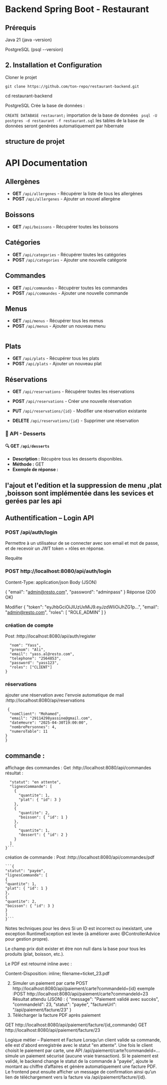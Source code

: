 # Backend Spring Boot - Restaurant

## Prérequis

Java 21 (java -version)

PostgreSQL (psql --version)


## 2. Installation et Configuration
Cloner le projet

```git clone https://github.com/ton-repo/restaurant-backend.git```

cd restaurant-backend

 PostgreSQL
Crée la base de données :

```CREATE DATABASE restaurant;```
importation de la base de données 
```` psql -U postgres -d restaurant -f restaurant.sql````
les tables de la base de données seront genérées automatiquement par hibernate
## structure de projet

# API Documentation

## Allergènes
- **GET** `/api/allergenes` - Récupérer la liste de tous les allergènes  
- **POST** `/api/allergenes` - Ajouter un nouvel allergène  

## Boissons
- **GET** `/api/boissons` - Récupérer toutes les boissons  

## Catégories
- **GET** `/api/categories` - Récupérer toutes les catégories  
- **POST** `/api/categories` - Ajouter une nouvelle catégorie  

## Commandes
- **GET** `/api/commandes` - Récupérer toutes les commandes  
- **POST** `/api/commandes` - Ajouter une nouvelle commande  

## Menus
- **GET** `/api/menus` - Récupérer tous les menus  
- **POST** `/api/menus` - Ajouter un nouveau menu  
```
```
## Plats
- **GET** `/api/plats` - Récupérer tous les plats  
- **POST** `/api/plats` - Ajouter un nouveau plat  

## Réservations
- **GET** `/api/reservations` - Récupérer toutes les réservations  
- **POST** `/api/reservations` - Créer une nouvelle réservation  

- **PUT** `/api/reservations/{id}` - Modifier une réservation existante  
- **DELETE** `/api/reservations/{id}` - Supprimer une réservation  
### 🍰 API - Desserts

#### 🔍 GET `/api/desserts`
- **Description :** Récupère tous les desserts disponibles.
- **Méthode :** GET
- **Exemple de réponse :**

## l'ajout et l'edition et la suppression de menu ,plat ,boisson sont implémentée dans les sevices et gerées par les api
## Authentification – Login API
### POST /api/auth/login
Permettre à un utilisateur de se connecter avec son email et mot de passe, et de recevoir un JWT token + rôles en réponse.

Requête

### POST http://localhost:8080/api/auth/login
Content-Type: application/json
Body (JSON)

{
  "email": "admin@resto.com",
  "password": "adminpass"
}
 Réponse (200 OK)

Modifier
{
  "token": "eyJhbGciOiJIUzUxMiJ9.eyJzdWIiOiJhZG1p...",
  "email": "admin@resto.com",
  "roles": [
    "ROLE_ADMIN"
  ]
}


### création de compte 
Post :http://localhost:8080/api/auth/register
```{
  "nom": "Yass",
  "prenom": "Ali",
  "email": "yass.al@resto.com",
  "telephone": "2564853",
  "password": "yass123",
  "roles": ["CLIENT"]
}
```
### réservations
ajouter une réservation avec l'envoie automatique de mail :http://localhost:8080/api/reservations 
```{
 {
  "nomClient": "Mohamed",
  "email": "29114298yassine@gmail.com",
  "dateHeure": "2025-04-30T19:00:00",
  "nombrePersonnes": 4,
  "numeroTable": 11
}
}
```
## commande :
affichage des commandes :
Get :http://localhost:8080/api/commandes
résultat :
```{
  "statut": "en attente",
  "lignesCommande": [
    {
      "quantite": 1,
      "plat": { "id": 3 }
    },
    {
      "quantite": 2,
      "boisson": { "id": 1 }
    },
    {
      "quantite": 1,
      "dessert": { "id": 2 }
    }
  ]
}``` 
````````
création de commande :
Post :http://localhost:8080/api/commandes/pdf
````````
```{
"statut": "payée",
"lignesCommande": [
{
"quantite": 1,
"plat": { "id": 1 }
},
{
"quantite": 2,
"boisson": { "id": 3 }
}
]
}```
````````
Notes techniques pour les devs
Si un ID est incorrect ou inexistant, une exception RuntimeException est levée (à améliorer avec @ControllerAdvice pour gestion propre).

Le champ prix doit exister et être non null dans la base pour tous les produits (plat, boisson, etc.).

Le PDF est retourné inline avec :

Content-Disposition: inline; filename=ticket_23.pdf

2. Simuler un paiement par carte
   POST http://localhost:8080/api/paiement/carte?commandeId={id}
exemple :POST http://localhost:8080/api/paiement/carte?commandeId=23
   Résultat attendu (JSON) :
   {
   "message": "Paiement validé avec succès",
   "commandeId": 23,
   "statut": "payée",
   "factureUrl": "/api/paiement/facture/23"
   }
3. Télécharger la facture PDF après paiement

GET http://localhost:8080/api/paiement/facture/{id_commande}
GET http://localhost:8080/api/paiement/facture/23

Logique métier – Paiement et Facture
Lorsqu’un client valide sa commande, elle est d'abord enregistrée avec le statut "en attente".
Une fois le client choisit le paiement par carte, une API /api/paiement/carte?commandeId=... simule un paiement sécurisé (aucune vraie transaction). Si le paiement est validé, le backend change le statut de la commande à "payée", ajoute le montant au chiffre d’affaires et génère automatiquement une facture PDF. Le frontend peut ensuite afficher un message de confirmation ainsi qu’un lien de téléchargement vers la facture via /api/paiement/facture/{id}.


